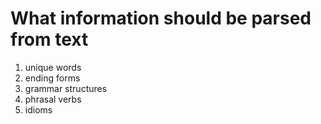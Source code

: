 # What information should be parsed from text

1. unique words
2. ending forms
3. grammar structures
4. phrasal verbs
5. idioms
